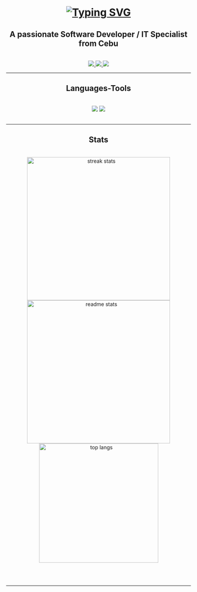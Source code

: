 <h1 align="center"><a href="https://git.io/typing-svg"><img src="https://readme-typing-svg.herokuapp.com?font=impact&weight=900&size=30&pause=1000&color=ffff&width=435&lines=%3C+Hi+I'm+Ramon+Ortega+Jr+%2F%3E" alt="Typing SVG" /></a></h1> 

<h2 align="center">A passionate Software Developer / IT Specialist from Cebu</h2>

<br/>
 
<div align="center"> 
  <a href="mailto:ramonortegajr1997@gmail.com">
    <img src="https://img.shields.io/badge/Gmail-333333?style=for-the-badge&logo=gmail&logoColor=red" />
  </a>
  <a href="https://linkedin.com/in/ramon-ortega-jr/" target="_blank">
    <img src="https://img.shields.io/badge/LinkedIn-0077B5?style=for-the-badge&logo=linkedin&logoColor=white" target="_blank" />
  </a>
  <a href="https://tinyurl.com/fuckin-wibsayt" target="_blank">
     <img src="https://img.shields.io/badge/Portfolio-FF5722?style=for-the-badge&logo=todoist&logoColor=white" target="_blank" /> <!-- sqlite, safari, google-chrome are other good icon options -->
  </a>
</div>

 <hr/>
 
<h2 align="center"> Languages-Tools </h2>
<br/>
<div align="center">
    <img src="https://skillicons.dev/icons?i=postman,npm,bootstrap,html,css,vscode,androidstudio,github,figma,git,photoshop" />
    <img src="https://skillicons.dev/icons?i=php,cs,dotnet,nodejs,javascript,express,c,java,mysql,python,kotlin" /><br>
</div>

<br/>
<hr/>

<h2 align="center"> Stats </h2>
<br>
<div align=center>
  <img width=390 src="https://github-readme-streak-stats-salesp07.vercel.app/?user=ramonortegajr&count_private=true&theme=react&border_radius=10" alt="streak stats"/>
  <img width=390 src="https://github-readme-stats-salesp07.vercel.app/api?username=ramonortegajr&count_private=true&show_icons=true&theme=react&rank_icon=github&border_radius=10" alt="readme stats" />
  <br/>
  <img width=325 align="center" src="https://github-readme-stats-salesp07.vercel.app/api/top-langs/?username=ramonortegajr&hide=HTML&langs_count=8&layout=compact&theme=react&border_radius=10&size_weight=0.5&count_weight=0.5&exclude_repo=github-readme-stats" alt="top langs" />
</div>

<br/><br/>

<hr/>

<br/>
